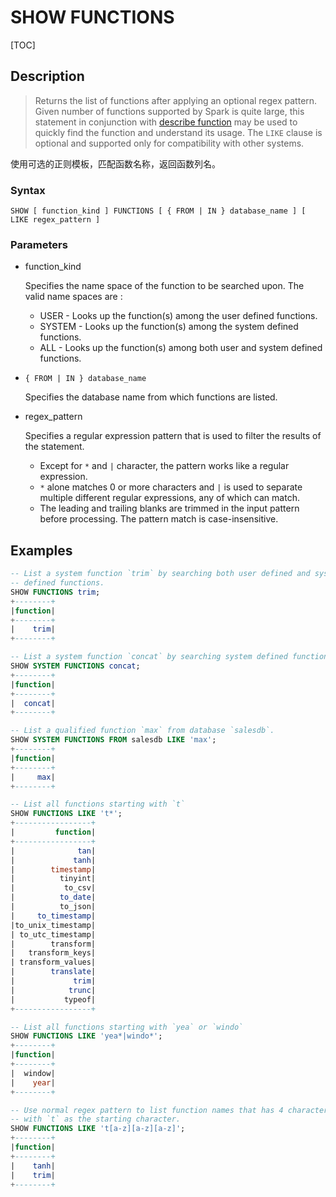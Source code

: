 # SHOW FUNCTIONS

[TOC]

## Description

> Returns the list of functions after applying an optional regex pattern. Given number of functions supported by Spark is quite large, this statement in conjunction with [describe function](https://spark.apache.org/docs/3.3.2/sql-ref-syntax-aux-describe-function.html) may be used to quickly find the function and understand its usage. The `LIKE` clause is optional and supported only for compatibility with other systems.

使用可选的正则模板，匹配函数名称，返回函数列名。

### Syntax

	SHOW [ function_kind ] FUNCTIONS [ { FROM | IN } database_name ] [ LIKE regex_pattern ]

### Parameters

- function_kind

	Specifies the name space of the function to be searched upon. The valid name spaces are :

	- USER - Looks up the function(s) among the user defined functions.
	- SYSTEM - Looks up the function(s) among the system defined functions.
	- ALL - Looks up the function(s) among both user and system defined functions.

- `{ FROM | IN } database_name`

	Specifies the database name from which functions are listed.

- regex_pattern

	Specifies a regular expression pattern that is used to filter the results of the statement.

	- Except for `*` and `|` character, the pattern works like a regular expression.
	- `*` alone matches 0 or more characters and `|` is used to separate multiple different regular expressions, any of which can match.
	- The leading and trailing blanks are trimmed in the input pattern before processing. The pattern match is case-insensitive.

## Examples

```SQL
-- List a system function `trim` by searching both user defined and system
-- defined functions.
SHOW FUNCTIONS trim;
+--------+
|function|
+--------+
|    trim|
+--------+

-- List a system function `concat` by searching system defined functions.
SHOW SYSTEM FUNCTIONS concat;
+--------+
|function|
+--------+
|  concat|
+--------+

-- List a qualified function `max` from database `salesdb`. 
SHOW SYSTEM FUNCTIONS FROM salesdb LIKE 'max';
+--------+
|function|
+--------+
|     max|
+--------+

-- List all functions starting with `t`
SHOW FUNCTIONS LIKE 't*';
+-----------------+
|         function|
+-----------------+
|              tan|
|             tanh|
|        timestamp|
|          tinyint|
|           to_csv|
|          to_date|
|          to_json|
|     to_timestamp|
|to_unix_timestamp|
| to_utc_timestamp|
|        transform|
|   transform_keys|
| transform_values|
|        translate|
|             trim|
|            trunc|
|           typeof|
+-----------------+

-- List all functions starting with `yea` or `windo`
SHOW FUNCTIONS LIKE 'yea*|windo*';
+--------+
|function|
+--------+
|  window|
|    year|
+--------+

-- Use normal regex pattern to list function names that has 4 characters
-- with `t` as the starting character.
SHOW FUNCTIONS LIKE 't[a-z][a-z][a-z]';
+--------+
|function|
+--------+
|    tanh|
|    trim|
+--------+
```